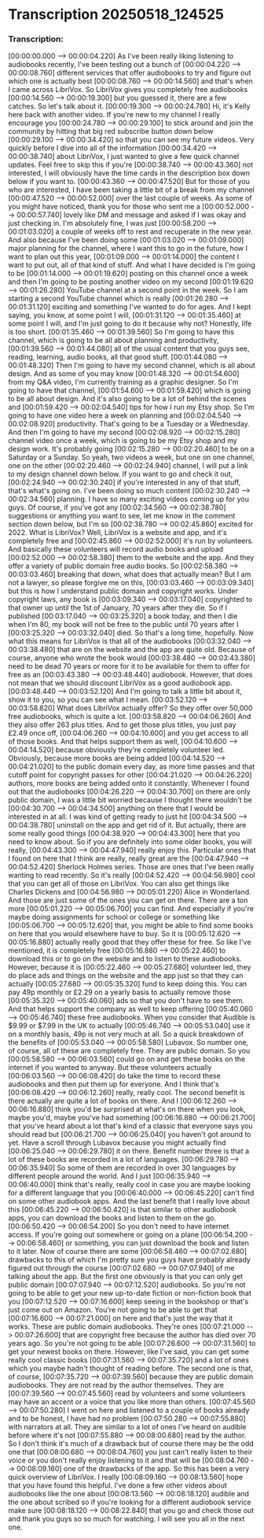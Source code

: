 # Transcription 20250518_124525
### Transcription:
[00:00:00.000 --> 00:00:04.220]   As I've been really liking listening to audiobooks recently, I've been testing out a bunch of
[00:00:04.220 --> 00:00:08.760]   different services that offer audiobooks to try and figure out which one is actually best
[00:00:08.760 --> 00:00:14.560]   and that's when I came across LibriVox. So LibriVox gives you completely free audiobooks
[00:00:14.560 --> 00:00:19.300]   but you guessed it, there are a few catches. So let's talk about it.
[00:00:19.300 --> 00:00:24.780]   Hi, it's Kelly here back with another video. If you're new to my channel I really encourage you
[00:00:24.780 --> 00:00:29.100]   to stick around and join the community by hitting that big red subscribe button down below
[00:00:29.100 --> 00:00:34.420]   so that you can see my future videos. Very quickly before I dive into all of the information
[00:00:34.420 --> 00:00:38.740]   about LibriVox, I just wanted to give a few quick channel updates. Feel free to skip this if you're
[00:00:38.740 --> 00:00:43.360]   not interested, I will obviously have the time cards in the description box down below if you want to.
[00:00:43.360 --> 00:00:47.520]   But for those of you who are interested, I have been taking a little bit of a break from my channel
[00:00:47.520 --> 00:00:52.000]   over the last couple of weeks. As some of you might have noticed, thank you for those who sent me a
[00:00:52.000 --> 00:00:57.740]   lovely like DM and message and asked if I was okay and just checking in. I'm absolutely fine, I was just
[00:00:58.200 --> 00:01:03.020]   a couple of weeks off to rest and recuperate in the new year. And also because I've been doing some
[00:01:03.020 --> 00:01:09.000]   major planning for the channel, where I want this to go in the future, how I want to plan out this year,
[00:01:09.000 --> 00:01:14.000]   the content I want to put out, all of that kind of stuff. And what I have decided is I'm going to be
[00:01:14.000 --> 00:01:19.620]   posting on this channel once a week and then I'm going to be posting another video on my second
[00:01:19.620 --> 00:01:26.280]   YouTube channel at a second point in the week. So I am starting a second YouTube channel which is really
[00:01:26.280 --> 00:01:31.120]   exciting and something I've wanted to do for ages. And I kept saying, you know, at some point I will,
[00:01:31.120 --> 00:01:35.460]   at some point I will, and I'm just going to do it because why not? Honestly, life is too short.
[00:01:35.460 --> 00:01:39.560]   So I'm going to have this channel, which is going to be all about planning and productivity,
[00:01:39.560 --> 00:01:44.080]   all of the usual content that you guys see, reading, learning, audio books, all that good stuff.
[00:01:44.080 --> 00:01:48.320]   Then I'm going to have my second channel, which is all about design. And as some of you may know
[00:01:48.320 --> 00:01:54.600]   from my Q&A video, I'm currently training as a graphic designer. So I'm going to have that channel,
[00:01:54.600 --> 00:01:59.420]   which is going to be all about design. And it's also going to be a lot of behind the scenes and
[00:01:59.420 --> 00:02:04.540]   tips for how I run my Etsy shop. So I'm going to have one video here a week on planning and
[00:02:04.540 --> 00:02:08.920]   productivity. That's going to be a Tuesday or a Wednesday. And then I'm going to have my second
[00:02:08.920 --> 00:02:15.280]   channel video once a week, which is going to be my Etsy shop and my design work. It's probably going
[00:02:15.280 --> 00:02:20.460]   to be on a Saturday or a Sunday. So yeah, two videos a week, but one on one channel, one on the other
[00:02:20.460 --> 00:02:24.940]   channel, I will put a link to my design channel down below. If you want to go and check it out,
[00:02:24.940 --> 00:02:30.240]   if you're interested in any of that stuff, that's what's going on. I've been doing so much content
[00:02:30.240 --> 00:02:34.560]   planning. I have so many exciting videos coming up for you guys. Of course, if you've got any
[00:02:34.560 --> 00:02:38.780]   suggestions or anything you want to see, let me know in the comment section down below, but I'm so
[00:02:38.780 --> 00:02:45.860]   excited for 2022. What is LibriVox? Well, LibriVox is a website and app, and it's completely free and
[00:02:45.860 --> 00:02:52.000]   it's run by volunteers. And basically these volunteers will record audio books and upload
[00:02:52.000 --> 00:02:58.380]   them to the website and the app. And they offer a variety of public domain free audio books. So
[00:02:58.380 --> 00:03:03.460]   breaking that down, what does that actually mean? But I am not a lawyer, so please forgive me on this,
[00:03:03.460 --> 00:03:09.340]   but this is how I understand public domain and copyright works. Under copyright laws, any book is
[00:03:09.340 --> 00:03:17.040]   copyrighted to that owner up until the 1st of January, 70 years after they die. So if I published
[00:03:17.040 --> 00:03:25.320]   a book today, and then I die when I'm 80, my book will not be free to the public until 70 years after I
[00:03:25.320 --> 00:03:32.040]   died. So that's a long time, hopefully. Now what this means for LibriVox is that all of the audiobooks
[00:03:32.040 --> 00:03:38.480]   that are on the website and the app are quite old. Because of course, anyone who wrote the book would
[00:03:38.480 --> 00:03:43.380]   need to be dead 70 years or more for it to be available for them to offer for free as an
[00:03:43.380 --> 00:03:48.440]   audiobook. However, that does not mean that we should discount LibriVox as a good audiobook app.
[00:03:48.440 --> 00:03:52.120]   And I'm going to talk a little bit about it, show it to you, so you can see what I mean.
[00:03:52.120 --> 00:03:58.820]   What does LibriVox actually offer? So they offer over 50,000 free audiobooks, which is quite a lot.
[00:03:58.820 --> 00:04:06.260]   And they also offer 263 plus titles. And to get those plus titles, you just pay £2.49 once off,
[00:04:06.260 --> 00:04:10.600]   and you get access to all of those books. And that helps support them as well,
[00:04:10.600 --> 00:04:14.520]   because obviously they're completely volunteer led. Obviously, because more books are being added
[00:04:14.520 --> 00:04:21.020]   to the public domain every day, as more time passes and that cutoff point for copyright passes for other
[00:04:21.020 --> 00:04:26.220]   authors, more books are being added onto it constantly. Whenever I found out that the audiobooks
[00:04:26.220 --> 00:04:30.700]   on there are only public domain, I was a little bit worried because I thought there wouldn't be
[00:04:30.700 --> 00:04:34.500]   anything on there that I would be interested in at all. I was kind of getting ready to just hit
[00:04:34.500 --> 00:04:38.780]   uninstall on the app and get rid of it. But actually, there are some really good things
[00:04:38.920 --> 00:04:43.300]   here that you need to know about. So if you are definitely into some older books, you will really,
[00:04:43.300 --> 00:04:47.940]   really enjoy this. Particular ones that I found on here that I think are really, really great are the
[00:04:47.940 --> 00:04:52.420]   Sherlock Holmes series. Those are ones that I've been really wanting to read recently. So it's really
[00:04:52.420 --> 00:04:56.980]   cool that you can get all of those on LibriVox. You can also get things like Charles Dickens and
[00:04:56.980 --> 00:05:01.220]   Alice in Wonderland. And those are just some of the ones you can get on there. There are a ton more
[00:05:01.220 --> 00:05:06.700]   you can find. And especially if you're maybe doing assignments for school or college or something like
[00:05:06.700 --> 00:05:12.620]   that, you might be able to find some books on here that you would elsewhere have to buy. So it is
[00:05:12.620 --> 00:05:16.880]   actually really good that they offer these for free. So like I've mentioned, it is completely free
[00:05:16.880 --> 00:05:22.460]   to download this or to go on the website and to listen to these audiobooks. However, because it is
[00:05:22.460 --> 00:05:27.680]   volunteer led, they do place ads and things on the website and the app just so that they can actually
[00:05:27.680 --> 00:05:35.320]   fund to keep doing this. You can pay 49p monthly or £2.29 on a yearly basis to actually remove those
[00:05:35.320 --> 00:05:40.060]   ads so that you don't have to see them. And that helps support the company as well to keep offering
[00:05:40.060 --> 00:05:46.740]   these free audiobooks. When you consider that Audible is $9.99 or $7.99 in the UK to actually
[00:05:46.740 --> 00:05:53.040]   use it on a monthly basis, 49p is not very much at all. So a quick breakdown of the benefits of
[00:05:53.040 --> 00:05:58.580]   Lubavox. So number one, of course, all of these are completely free. They are public domain. So you
[00:05:58.580 --> 00:06:03.560]   could go on and get these books on the internet if you wanted to anyway. But these volunteers actually
[00:06:03.560 --> 00:06:08.420]   do take the time to record these audiobooks and then put them up for everyone. And I think that's
[00:06:08.420 --> 00:06:12.260]   really, really cool. The second benefit is there actually are quite a lot of books on there. And I
[00:06:12.260 --> 00:06:16.880]   think you'd be surprised at what's on there when you look, maybe you'd, maybe you've had something
[00:06:16.880 --> 00:06:21.700]   that you've heard about a lot that's kind of a classic that everyone says you should read but
[00:06:21.700 --> 00:06:25.040]   you haven't got around to yet. Have a scroll through Lubavox because you might actually find
[00:06:25.040 --> 00:06:29.780]   it on there. Benefit number three is that a lot of these books are recorded in a lot of languages.
[00:06:29.780 --> 00:06:35.940]   So some of them are recorded in over 30 languages by different people around the world. And I just
[00:06:35.940 --> 00:06:40.000]   think that's really, really cool in case you are maybe looking for a different language that you
[00:06:40.000 --> 00:06:45.220]   can't find on some other audiobook apps. And the last benefit that I really love about this
[00:06:45.220 --> 00:06:50.420]   is that similar to other audiobook apps, you can download the books and listen to them on the go.
[00:06:50.420 --> 00:06:54.200]   So you don't need to have internet access. If you're going out somewhere or going on a plane
[00:06:54.200 --> 00:06:58.460]   or something, you can just download the book and listen to it later. Now of course there are some
[00:06:58.460 --> 00:07:02.680]   drawbacks to this of which I'm pretty sure you guys have probably already figured out through the course
[00:07:02.680 --> 00:07:07.940]   of me talking about the app. But the first one obviously is that you can only get public domain
[00:07:07.940 --> 00:07:12.520]   audiobooks. So you're not going to be able to get your new up-to-date fiction or non-fiction book that you
[00:07:12.520 --> 00:07:16.600]   keep seeing in the bookshop or that's just come out on Amazon. You're not going to be able to get that
[00:07:16.600 --> 00:07:21.000]   on here and that's just the way that it works. These are public domain audiobooks. They're ones
[00:07:21.000 --> 00:07:26.600]   that are copyright free because the author has died over 70 years ago. So you're not going to be able
[00:07:26.600 --> 00:07:31.560]   to get your newest books on there. However, like I've said, you can get some really cool classic books
[00:07:31.560 --> 00:07:35.720]   and a lot of ones which you maybe hadn't thought of reading before. The second one is that, of course,
[00:07:35.720 --> 00:07:39.560]   because they are public domain audiobooks. They are not read by the author themselves. They are
[00:07:39.560 --> 00:07:45.560]   read by volunteers and some volunteers may have an accent or a voice that you like more than others.
[00:07:45.560 --> 00:07:50.280]   I went on here and listened to a couple of books already and to be honest, I have had no problem
[00:07:50.280 --> 00:07:55.880]   with narrators at all. They are similar to a lot of ones I've heard on audible before where it's not
[00:07:55.880 --> 00:08:00.680]   read by the author. So I don't think it's much of a drawback but of course there may be the odd one that
[00:08:00.680 --> 00:08:04.760]   you just can't really listen to their voice or you don't really enjoy listening to it and that will be
[00:08:04.760 --> 00:08:09.160]   one of the drawbacks of the app. So this has been a very quick overview of LibriVox. I really
[00:08:09.160 --> 00:08:13.560]   hope that you have found this helpful. I've done a few other videos about audiobooks like the one about
[00:08:13.560 --> 00:08:18.120]   audible and the one about scribed so if you're looking for a different audiobook service make sure
[00:08:18.120 --> 00:08:22.840]   that you go and check those out and thank you guys so so much for watching. I will see you all in the next one.
